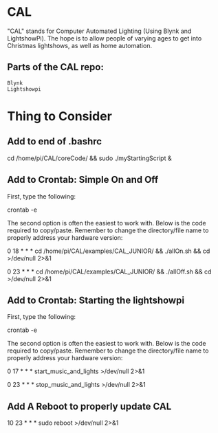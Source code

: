 # CAL 
"CAL" stands for Computer Automated Lighting (Using Blynk and LightshowPi). The hope is to allow people of varying ages to get into Christmas lightshows, as well as home automation. 

## Parts of the CAL repo:
	Blynk
	Lightshowpi


# Thing to Consider

## Add to end of .bashrc

cd /home/pi/CAL/coreCode/ && sudo ./myStartingScript &

## Add to Crontab: Simple On and Off

First, type the following:

crontab -e

The second option is often the easiest to work with. Below is the code required to copy/paste. Remember to change the directory/file name to properly address your hardware version:

0 18 * * * cd /home/pi/CAL/examples/CAL_JUNIOR/ && ./allOn.sh && cd >/dev/null 2>&1

0 23 * * * cd /home/pi/CAL/examples/CAL_JUNIOR/ && ./allOff.sh && cd >/dev/null 2>&1

## Add to Crontab: Starting the lightshowpi

First, type the following:

crontab -e

The second option is often the easiest to work with. Below is the code required to copy/paste. Remember to change the directory/file name to properly address your hardware version:

0 17 * * * start_music_and_lights >/dev/null 2>&1

0 23 * * * stop_music_and_lights >/dev/null 2>&1

## Add A Reboot to properly update CAL 

10 23 * * * sudo reboot >/dev/null 2>&1
